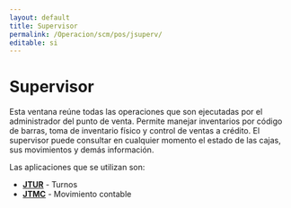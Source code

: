 ```yaml
---
layout: default
title: Supervisor
permalink: /Operacion/scm/pos/jsuperv/
editable: si
---
```


# Supervisor  

Esta ventana reúne todas las operaciones que son ejecutadas por el administrador del punto de venta.  Permite manejar inventarios por código de barras, toma de inventario físico y control de ventas a crédito.  El supervisor puede consultar en cualquier momento el estado de las cajas, sus movimientos y demás información.  

Las aplicaciones que se utilizan son:  

* [**JTUR**](http://docs.oasiscom.com/Operacion/scm/pos/jsuperv/jtur) - Turnos  
* [**JTMC**](http://docs.oasiscom.com/Operacion/scm/pos/jsuperv/jtmc) - Movimiento contable  

